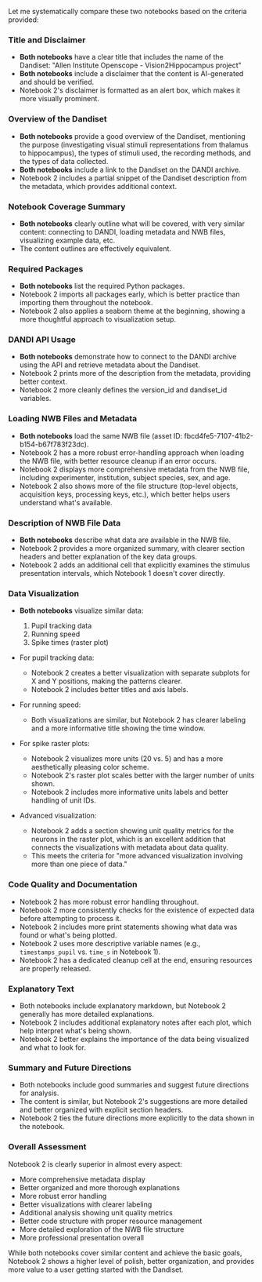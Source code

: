 Let me systematically compare these two notebooks based on the criteria provided:

### Title and Disclaimer
- **Both notebooks** have a clear title that includes the name of the Dandiset: "Allen Institute Openscope - Vision2Hippocampus project"
- **Both notebooks** include a disclaimer that the content is AI-generated and should be verified.
- Notebook 2's disclaimer is formatted as an alert box, which makes it more visually prominent.

### Overview of the Dandiset
- **Both notebooks** provide a good overview of the Dandiset, mentioning the purpose (investigating visual stimuli representations from thalamus to hippocampus), the types of stimuli used, the recording methods, and the types of data collected.
- **Both notebooks** include a link to the Dandiset on the DANDI archive.
- Notebook 2 includes a partial snippet of the Dandiset description from the metadata, which provides additional context.

### Notebook Coverage Summary
- **Both notebooks** clearly outline what will be covered, with very similar content: connecting to DANDI, loading metadata and NWB files, visualizing example data, etc.
- The content outlines are effectively equivalent.

### Required Packages
- **Both notebooks** list the required Python packages.
- Notebook 2 imports all packages early, which is better practice than importing them throughout the notebook.
- Notebook 2 also applies a seaborn theme at the beginning, showing a more thoughtful approach to visualization setup.

### DANDI API Usage
- **Both notebooks** demonstrate how to connect to the DANDI archive using the API and retrieve metadata about the Dandiset.
- Notebook 2 prints more of the description from the metadata, providing better context.
- Notebook 2 more cleanly defines the version_id and dandiset_id variables.

### Loading NWB Files and Metadata
- **Both notebooks** load the same NWB file (asset ID: fbcd4fe5-7107-41b2-b154-b67f783f23dc).
- Notebook 2 has a more robust error-handling approach when loading the NWB file, with better resource cleanup if an error occurs.
- Notebook 2 displays more comprehensive metadata from the NWB file, including experimenter, institution, subject species, sex, and age.
- Notebook 2 also shows more of the file structure (top-level objects, acquisition keys, processing keys, etc.), which better helps users understand what's available.

### Description of NWB File Data
- **Both notebooks** describe what data are available in the NWB file.
- Notebook 2 provides a more organized summary, with clearer section headers and better explanation of the key data groups.
- Notebook 2 adds an additional cell that explicitly examines the stimulus presentation intervals, which Notebook 1 doesn't cover directly.

### Data Visualization
- **Both notebooks** visualize similar data:
  1. Pupil tracking data
  2. Running speed
  3. Spike times (raster plot)
  
- For pupil tracking data:
  - Notebook 2 creates a better visualization with separate subplots for X and Y positions, making the patterns clearer.
  - Notebook 2 includes better titles and axis labels.
  
- For running speed:
  - Both visualizations are similar, but Notebook 2 has clearer labeling and a more informative title showing the time window.
  
- For spike raster plots:
  - Notebook 2 visualizes more units (20 vs. 5) and has a more aesthetically pleasing color scheme.
  - Notebook 2's raster plot scales better with the larger number of units shown.
  - Notebook 2 includes more informative units labels and better handling of unit IDs.

- Advanced visualization:
  - Notebook 2 adds a section showing unit quality metrics for the neurons in the raster plot, which is an excellent addition that connects the visualizations with metadata about data quality.
  - This meets the criteria for "more advanced visualization involving more than one piece of data."

### Code Quality and Documentation
- Notebook 2 has more robust error handling throughout.
- Notebook 2 more consistently checks for the existence of expected data before attempting to process it.
- Notebook 2 includes more print statements showing what data was found or what's being plotted.
- Notebook 2 uses more descriptive variable names (e.g., `timestamps_pupil` vs. `time_s` in Notebook 1).
- Notebook 2 has a dedicated cleanup cell at the end, ensuring resources are properly released.

### Explanatory Text
- Both notebooks include explanatory markdown, but Notebook 2 generally has more detailed explanations.
- Notebook 2 includes additional explanatory notes after each plot, which help interpret what's being shown.
- Notebook 2 better explains the importance of the data being visualized and what to look for.

### Summary and Future Directions
- Both notebooks include good summaries and suggest future directions for analysis.
- The content is similar, but Notebook 2's suggestions are more detailed and better organized with explicit section headers.
- Notebook 2 ties the future directions more explicitly to the data shown in the notebook.

### Overall Assessment
Notebook 2 is clearly superior in almost every aspect:
- More comprehensive metadata display
- Better organized and more thorough explanations
- More robust error handling
- Better visualizations with clearer labeling
- Additional analysis showing unit quality metrics
- Better code structure with proper resource management
- More detailed exploration of the NWB file structure
- More professional presentation overall

While both notebooks cover similar content and achieve the basic goals, Notebook 2 shows a higher level of polish, better organization, and provides more value to a user getting started with the Dandiset.